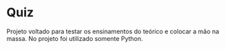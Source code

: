 

# Quiz
Projeto voltado para testar os ensinamentos do teórico e colocar a mão na massa. No projeto foi utilizado somente Python.

